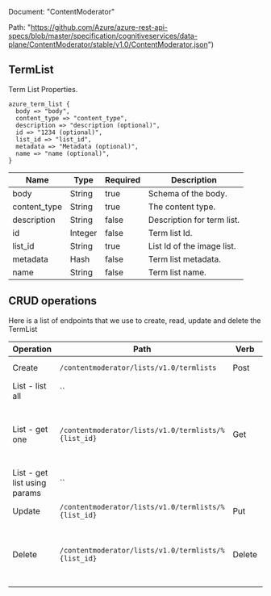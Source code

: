 Document: "ContentModerator"


Path: "https://github.com/Azure/azure-rest-api-specs/blob/master/specification/cognitiveservices/data-plane/ContentModerator/stable/v1.0/ContentModerator.json")

## TermList

Term List  Properties.

```puppet
azure_term_list {
  body => "body",
  content_type => "content_type",
  description => "description (optional)",
  id => "1234 (optional)",
  list_id => "list_id",
  metadata => "Metadata (optional)",
  name => "name (optional)",
}
```

| Name        | Type           | Required       | Description       |
| ------------- | ------------- | ------------- | ------------- |
|body | String | true | Schema of the body. |
|content_type | String | true | The content type. |
|description | String | false | Description for term list. |
|id | Integer | false | Term list Id. |
|list_id | String | true | List Id of the image list. |
|metadata | Hash | false | Term list metadata. |
|name | String | false | Term list name. |



## CRUD operations

Here is a list of endpoints that we use to create, read, update and delete the TermList

| Operation | Path | Verb | Description | OperationID |
| ------------- | ------------- | ------------- | ------------- | ------------- |
|Create|`/contentmoderator/lists/v1.0/termlists`|Post|Creates a Term List|ListManagementTermLists_Create|
|List - list all|``||||
|List - get one|`/contentmoderator/lists/v1.0/termlists/%{list_id}`|Get|Returns list Id details of the term list with list Id equal to list Id passed.|ListManagementTermLists_GetDetails|
|List - get list using params|``||||
|Update|`/contentmoderator/lists/v1.0/termlists/%{list_id}`|Put|Updates an Term List.|ListManagementTermLists_Update|
|Delete|`/contentmoderator/lists/v1.0/termlists/%{list_id}`|Delete|Deletes term list with the list Id equal to list Id passed.|ListManagementTermLists_Delete|
